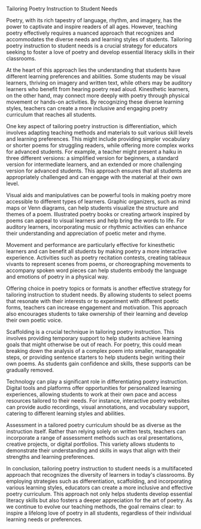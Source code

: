 Tailoring Poetry Instruction to Student Needs

Poetry, with its rich tapestry of language, rhythm, and imagery, has the power to captivate and inspire readers of all ages. However, teaching poetry effectively requires a nuanced approach that recognizes and accommodates the diverse needs and learning styles of students. Tailoring poetry instruction to student needs is a crucial strategy for educators seeking to foster a love of poetry and develop essential literacy skills in their classrooms.

At the heart of this approach lies the understanding that students have different learning preferences and abilities. Some students may be visual learners, thriving on imagery and written text, while others may be auditory learners who benefit from hearing poetry read aloud. Kinesthetic learners, on the other hand, may connect more deeply with poetry through physical movement or hands-on activities. By recognizing these diverse learning styles, teachers can create a more inclusive and engaging poetry curriculum that reaches all students.

One key aspect of tailoring poetry instruction is differentiation, which involves adapting teaching methods and materials to suit various skill levels and learning preferences. This might include providing simpler vocabulary or shorter poems for struggling readers, while offering more complex works for advanced students. For example, a teacher might present a haiku in three different versions: a simplified version for beginners, a standard version for intermediate learners, and an extended or more challenging version for advanced students. This approach ensures that all students are appropriately challenged and can engage with the material at their own level.

Visual aids and manipulatives can be powerful tools in making poetry more accessible to different types of learners. Graphic organizers, such as mind maps or Venn diagrams, can help students visualize the structure and themes of a poem. Illustrated poetry books or creating artwork inspired by poems can appeal to visual learners and help bring the words to life. For auditory learners, incorporating music or rhythmic activities can enhance their understanding and appreciation of poetic meter and rhyme.

Movement and performance are particularly effective for kinesthetic learners and can benefit all students by making poetry a more interactive experience. Activities such as poetry recitation contests, creating tableaux vivants to represent scenes from poems, or choreographing movements to accompany spoken word pieces can help students embody the language and emotions of poetry in a physical way.

Offering choice in poetry topics or formats is another effective strategy for tailoring instruction to student needs. By allowing students to select poems that resonate with their interests or to experiment with different poetic forms, teachers can increase engagement and motivation. This approach also encourages students to take ownership of their learning and develop their own poetic voice.

Scaffolding is a crucial technique in tailoring poetry instruction. This involves providing temporary support to help students achieve learning goals that might otherwise be out of reach. For poetry, this could mean breaking down the analysis of a complex poem into smaller, manageable steps, or providing sentence starters to help students begin writing their own poems. As students gain confidence and skills, these supports can be gradually removed.

Technology can play a significant role in differentiating poetry instruction. Digital tools and platforms offer opportunities for personalized learning experiences, allowing students to work at their own pace and access resources tailored to their needs. For instance, interactive poetry websites can provide audio recordings, visual annotations, and vocabulary support, catering to different learning styles and abilities.

Assessment in a tailored poetry curriculum should be as diverse as the instruction itself. Rather than relying solely on written tests, teachers can incorporate a range of assessment methods such as oral presentations, creative projects, or digital portfolios. This variety allows students to demonstrate their understanding and skills in ways that align with their strengths and learning preferences.

In conclusion, tailoring poetry instruction to student needs is a multifaceted approach that recognizes the diversity of learners in today's classrooms. By employing strategies such as differentiation, scaffolding, and incorporating various learning styles, educators can create a more inclusive and effective poetry curriculum. This approach not only helps students develop essential literacy skills but also fosters a deeper appreciation for the art of poetry. As we continue to evolve our teaching methods, the goal remains clear: to inspire a lifelong love of poetry in all students, regardless of their individual learning needs or preferences.